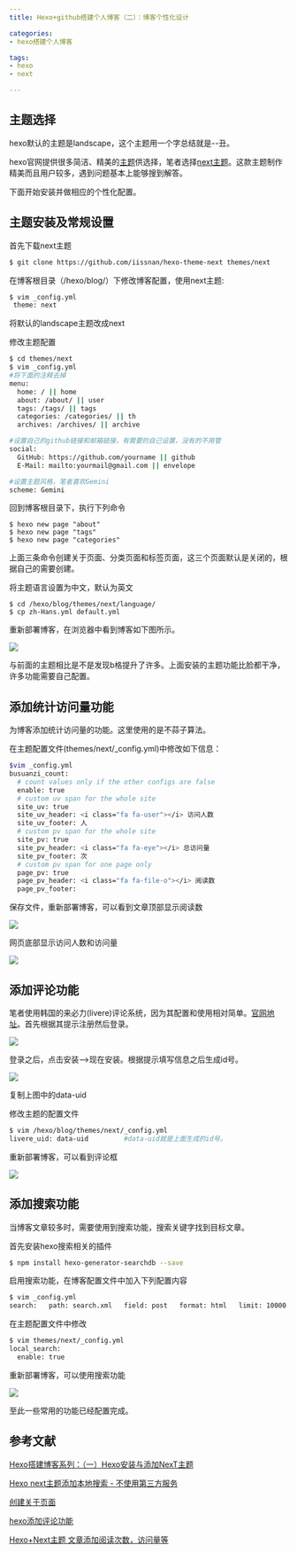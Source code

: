 ```yaml
---
title: Hexo+github搭建个人博客（二）：博客个性化设计

categories: 
- hexo搭建个人博客

tags:
- hexo
- next

---
```

## 主题选择
hexo默认的主题是landscape，这个主题用一个字总结就是--丑。

hexo官网提供很多简洁、精美的[主题](https://hexo.io/themes/)供选择，笔者选择[next主题](https://github.com/iissnan/hexo-theme-next)。这款主题制作精美而且用户较多，遇到问题基本上能够搜到解答。
<!-- more -->

下面开始安装并做相应的个性化配置。
## 主题安装及常规设置
首先下载next主题

``` bash
$ git clone https://github.com/iissnan/hexo-theme-next themes/next
```

在博客根目录（/hexo/blog/）下修改博客配置，使用next主题:

``` bash
$ vim _config.yml
 theme: next
```
将默认的landscape主题改成next

修改主题配置

``` bash
$ cd themes/next
$ vim _config.yml
#将下面的注释去掉
menu:
  home: / || home
  about: /about/ || user
  tags: /tags/ || tags
  categories: /categories/ || th
  archives: /archives/ || archive

#设置自己的github链接和邮箱链接，有需要的自己设置，没有的不用管
social:
  GitHub: https://github.com/yourname || github
  E-Mail: mailto:yourmail@gmail.com || envelope

#设置主题风格，笔者喜欢Gemini
scheme: Gemini     
```

回到博客根目录下，执行下列命令

``` 
$ hexo new page "about"
$ hexo new page "tags"
$ hexo new page "categories"
```
上面三条命令创建关于页面、分类页面和标签页面，这三个页面默认是关闭的，根据自己的需要创建。

将主题语言设置为中文，默认为英文
``` 
$ cd /hexo/blog/themes/next/language/
$ cp zh-Hans.yml default.yml
```

重新部署博客，在浏览器中看到博客如下图所示。

![](/images/next-page-1.png)

与前面的主题相比是不是发现b格提升了许多。上面安装的主题功能比脸都干净，许多功能需要自己配置。

## 添加统计访问量功能
为博客添加统计访问量的功能。这里使用的是不蒜子算法。

在主题配置文件(themes/next/_config.yml)中修改如下信息：

``` bash
$vim _config.yml
busuanzi_count:
  # count values only if the other configs are false
  enable: true
  # custom uv span for the whole site
  site_uv: true
  site_uv_header: <i class="fa fa-user"></i> 访问人数
  site_uv_footer: 人
  # custom pv span for the whole site
  site_pv: true
  site_pv_header: <i class="fa fa-eye"></i> 总访问量
  site_pv_footer: 次
  # custom pv span for one page only
  page_pv: true
  page_pv_header: <i class="fa fa-file-o"></i> 阅读数
  page_pv_footer:
```
保存文件，重新部署博客，可以看到文章顶部显示阅读数

![](/images/count-top.png)

网页底部显示访问人数和访问量

![](/images/count-bottom.png)

## 添加评论功能
笔者使用韩国的来必力(livere)评论系统，因为其配置和使用相对简单。[官网地址](https://livere.com/)。首先根据其提示注册然后登录。

![](/images/livere-install.png)

登录之后，点击安装—>现在安装。根据提示填写信息之后生成id号。

![](/images/livere-id.png)

复制上图中的data-uid

修改主题的配置文件

``` bash
$ vim /hexo/blog/themes/next/_config.yml
livere_uid: data-uid         #data-uid就是上面生成的id号。
```

重新部署博客，可以看到评论框

![](/images/livere-talk.png)
## 添加搜索功能
当博客文章较多时，需要使用到搜索功能，搜索关键字找到目标文章。

首先安装hexo搜索相关的插件

``` bash
$ npm install hexo-generator-searchdb --save
```

启用搜索功能，在博客配置文件中加入下列配置内容

``` bash
$ vim _config.yml
search:   path: search.xml   field: post   format: html   limit: 10000
```

在主题配置文件中修改

``` bash
$ vim themes/next/_config.yml
local_search:
  enable: true
```
重新部署博客，可以使用搜索功能

![](/images/search.png)

至此一些常用的功能已经配置完成。

## 参考文献
[Hexo搭建博客系列：（一）Hexo安装与添加NexT主题](https://www.jianshu.com/p/f6bf20c1e984)

[Hexo next主题添加本地搜索 - 不使用第三方服务
](http://hisen.me/20170407-Hexo%20next%E4%B8%BB%E9%A2%98%E6%B7%BB%E5%8A%A0%E6%9C%AC%E5%9C%B0%E6%90%9C%E7%B4%A2%20-%20%E4%B8%8D%E4%BD%BF%E7%94%A8%E7%AC%AC%E4%B8%89%E6%96%B9%E6%9C%8D%E5%8A%A1/)

[创建关于页面](https://github.com/iissnan/hexo-theme-next/wiki/%E5%88%9B%E5%BB%BA-%22%E5%85%B3%E4%BA%8E%E6%88%91%22-%E9%A1%B5%E9%9D%A2)

[hexo添加评论功能](https://blog.csdn.net/ganzhilin520/article/details/79048010)

[Hexo+Next主题 文章添加阅读次数，访问量等](https://blog.csdn.net/xr469786706/article/details/78166227)


